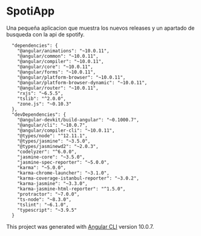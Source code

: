 # SpotiApp

Una pequeña aplicacion que muestra los nuevos releases y un apartado de busqueda con la api de spotify.

```
  "dependencies": {
    "@angular/animations": "~10.0.11",
    "@angular/common": "~10.0.11",
    "@angular/compiler": "~10.0.11",
    "@angular/core": "~10.0.11",
    "@angular/forms": "~10.0.11",
    "@angular/platform-browser": "~10.0.11",
    "@angular/platform-browser-dynamic": "~10.0.11",
    "@angular/router": "~10.0.11",
    "rxjs": "~6.5.5",
    "tslib": "^2.0.0",
    "zone.js": "~0.10.3"
  },
  "devDependencies": {
    "@angular-devkit/build-angular": "~0.1000.7",
    "@angular/cli": "~10.0.7",
    "@angular/compiler-cli": "~10.0.11",
    "@types/node": "^12.11.1",
    "@types/jasmine": "~3.5.0",
    "@types/jasminewd2": "~2.0.3",
    "codelyzer": "^6.0.0",
    "jasmine-core": "~3.5.0",
    "jasmine-spec-reporter": "~5.0.0",
    "karma": "~5.0.0",
    "karma-chrome-launcher": "~3.1.0",
    "karma-coverage-istanbul-reporter": "~3.0.2",
    "karma-jasmine": "~3.3.0",
    "karma-jasmine-html-reporter": "^1.5.0",
    "protractor": "~7.0.0",
    "ts-node": "~8.3.0",
    "tslint": "~6.1.0",
    "typescript": "~3.9.5"
  }

```




This project was generated with [Angular CLI](https://github.com/angular/angular-cli) version 10.0.7.

